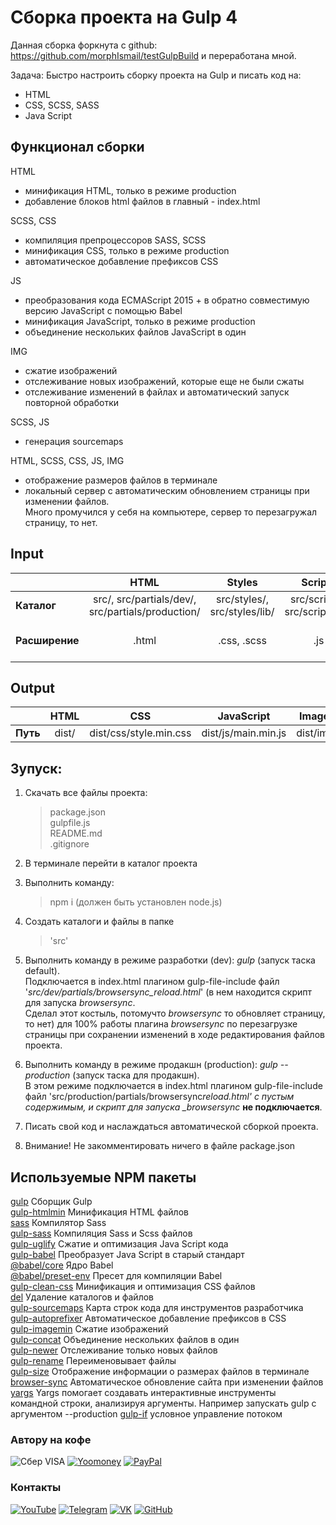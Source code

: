 # Сборка проекта на Gulp 4

Данная сборка форкнута с github: https://github.com/morphIsmail/testGulpBuild и переработана мной.

Задача:
Быстро настроить сборку проекта на Gulp и писать код на:

- HTML
- CSS, SCSS, SASS
- Java Script

## Функционал сборки

HTML

- минификация HTML, только в режиме production
- добавление блоков html файлов в главный - index.html

SCSS, CSS

- компиляция препроцессоров SASS, SCSS
- минификация CSS, только в режиме production
- автоматическое добавление префиксов CSS

JS

- преобразования кода ECMAScript 2015 + в обратно совместимую версию JavaScript с помощью Babel
- минификация JavaScript, только в режиме production
- объединение нескольких файлов JavaScript в один

IMG

- сжатие изображений
- отслеживание новых изображений, которые еще не были сжаты
- отслеживание изменений в файлах и автоматический запуск повторной обработки

SCSS, JS

- генерация sourcemaps

HTML, SCSS, CSS, JS, IMG

- отображение размеров файлов в терминале
- локальный сервер с автоматическим обновлением страницы при изменении файлов.  
  Много промучился у себя на компьютере, сервер то перезагружал страницу, то нет.

## Input

|                |                       HTML                        |            Styles            |            Scripts             |      Images      |
| :------------- | :-----------------------------------------------: | :--------------------------: | :----------------------------: | :--------------: |
| **Каталог**    | src/, src/partials/dev/, src/partials/production/ | src/styles/, src/styles/lib/ | src/scripts/, src/scripts/lib/ |     src/img/     |
| **Расширение** |                       .html                       |         .css, .scss          |              .js               | .jpg, .png, .gif |

## Output

|          | HTML  |          CSS           |     JavaScript      |  Images   |
| :------- | :---: | :--------------------: | :-----------------: | :-------: |
| **Путь** | dist/ | dist/css/style.min.css | dist/js/main.min.js | dist/img/ |

## Зупуск:

1. Скачать все файлы проекта:

   > package.json  
   > gulpfile.js  
   > README.md  
   > .gitignore

2. В терминале перейти в каталог проекта
3. Выполнить команду:
   > npm i (должен быть установлен node.js)
4. Создать каталоги и файлы в папке

   > 'src'

5. Выполнить команду в режиме разработки (dev): _gulp_ (запуск таска default).  
   Подключается в index.html плагином gulp-file-include файл '_src/dev/partials/browsersync_reload.html_' (в нем находится скрипт для запуска _browsersync_.  
   Сделал этот костыль, потомучто _browsersync_ то обновляет страницу, то нет) для 100% работы плагина _browsersync_ по перезагрузке страницы при сохранении изменений в ходе редактирования файлов проекта.
6. Выполнить команду в режиме продакшн (production): _gulp --production_ (запуск таска для продакшн).  
   В этом режиме подключается в index.html плагином gulp-file-include файл 'src/production/partials/browsersync*reload.html' с пустым содержимым, и скрипт для запуска \_browsersync* **не подключается**.

7. Писать свой код и наслаждаться автоматической сборкой проекта.
8. Внимание! Не закомментировать ничего в файле package.json

## Используемые NPM пакеты

[gulp](https://www.npmjs.com/package/gulp) Сборщик Gulp  
[gulp-htmlmin](https://www.npmjs.com/package/gulp-htmlmin) Минификация HTML файлов  
[sass](https://www.npmjs.com/package/sass) Компилятор Sass  
[gulp-sass](https://www.npmjs.com/package/gulp-sass) Компиляция Sass и Scss файлов  
[gulp-uglify](https://www.npmjs.com/package/gulp-uglify) Сжатие и оптимизация Java Script кода  
[gulp-babel](https://www.npmjs.com/package/gulp-babel) Преобразует Java Script в старый стандарт  
[@babel/core](https://www.npmjs.com/package/@babel/core) Ядро Babel  
[@babel/preset-env](https://www.npmjs.com/package/@babel/preset-env) Пресет для компиляции Babel  
[gulp-clean-css](https://www.npmjs.com/package/gulp-clean-css) Минификация и оптимизация CSS файлов  
[del](https://www.npmjs.com/package/del) Удаление каталогов и файлов  
[gulp-sourcemaps](https://www.npmjs.com/package/gulp-sourcemaps) Карта строк кода для инструментов разработчика  
[gulp-autoprefixer](https://www.npmjs.com/package/gulp-autoprefixer) Автоматическое добавление префиксов в CSS  
[gulp-imagemin](https://www.npmjs.com/package/gulp-imagemin) Сжатие изображений  
[gulp-concat](https://www.npmjs.com/package/gulp-concat) Объединение нескольких файлов в один  
[gulp-newer](https://www.npmjs.com/package/gulp-newer) Отслеживание только новых файлов  
[gulp-rename](https://www.npmjs.com/package/gulp-rename) Переименовывает файлы  
[gulp-size](https://www.npmjs.com/package/gulp-size) Отображение информации о размерах файлов в терминале  
[browser-sync](https://browsersync.io/docs/gulp) Автоматическое обновление сайта при изменении файлов
[yargs](https://github.com/yargs/yargs) Yargs помогает создавать интерактивные инструменты командной строки, анализируя аргументы. Например запускать gulp с аргументом --production
[gulp-if](https://github.com/robrich/gulp-if) условное управление потоком

### Автору на кофе

![Сбер VISA](https://img.shields.io/badge/Card-4274320032331582-333?style=for-the-badge&logo=visa&labelColor=08a652)
[![Yoomoney](https://img.shields.io/badge/-Yoomoney-7f2bfd?style=for-the-badge)](https://yasobe.ru/na/)
[![PayPal](https://img.shields.io/badge/-PayPal-0070ba?style=for-the-badge&logo=PayPal&logoColor=FF0000)](https://paypal.me/)

### Контакты

[![YouTube](https://img.shields.io/badge/-YouTube-333?style=for-the-badge&logo=YouTube&logoColor=FF0000)](https://www.youtube.com/)
[![Telegram](https://img.shields.io/badge/-Telegram-333?style=for-the-badge&logo=telegram&logoColor=27A0D9)](https://t.me/)
[![VK](https://img.shields.io/badge/-VK-333?style=for-the-badge&logo=Vk&logoColor=27A0D9)](https://vk.com/)
[![GitHub](https://img.shields.io/badge/-GitHub-333?style=for-the-badge&logo=GitHub&logoColor=fff)](https://github.com/)
